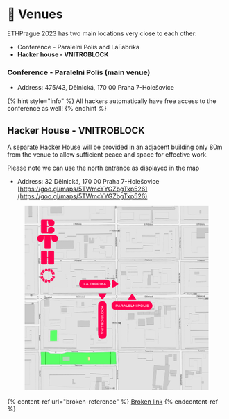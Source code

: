 # 🏨 Venues

ETHPrague 2023 has two main locations very close to each other:

* Conference - Paralelni Polis and LaFabrika
* **Hacker house - VNITROBLOCK**



### Conference - Paralelni Polis (main venue)&#x20;

* Address: 475/43, Dělnická, 170 00 Praha 7-Holešovice

{% hint style="info" %}
All hackers automatically have free access to the conference as well!
{% endhint %}

&#x20;

## Hacker House - VNITROBLOCK

A separate Hacker House will be provided in an adjacent building only 80m from the venue to allow sufficient peace and space for effective work.&#x20;

Please note we can use the north entrance as displayed in the map

* Address: 32 Dělnická, 170 00 Praha 7-Holešovice [https://goo.gl/maps/5TWmcYYGZbgTxp526](https://goo.gl/maps/5TWmcYYGZbgTxp526)



<figure><img src="../.gitbook/assets/image (1).png" alt=""><figcaption></figcaption></figure>

{% content-ref url="broken-reference" %}
[Broken link](broken-reference)
{% endcontent-ref %}
